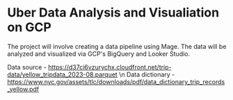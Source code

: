 # Uber Data Analysis and Visualiation on GCP
The project will involve creating a data pipeline using Mage. The data will be analyzed and visualized via GCP's BigQuery and Looker Studio.

Data source - https://d37ci6vzurychx.cloudfront.net/trip-data/yellow_tripdata_2023-08.parquet \n
Data dictionary - https://www.nyc.gov/assets/tlc/downloads/pdf/data_dictionary_trip_records_yellow.pdf
